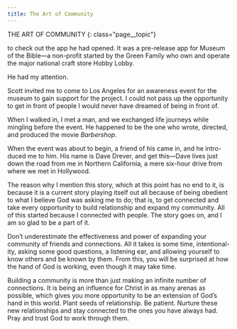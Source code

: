 ```yaml
---
title: The Art of Community
---
```


THE ART OF COMMUNITY
{: class="page__topic"}

to check out the app he had opened. It was a pre-release app for Museum of
the Bible—a non-profit started by the Green Family who own and operate the
major national craft store Hobby Lobby.

He had my attention.

Scott invited me to come to Los Angeles for an awareness event for the
museum to gain support for the project. I could not pass up the opportunity to
get in front of people I would never have dreamed of being in front of.

When I walked in, I met a man, and we exchanged life journeys while
mingling before the event. He happened to be the one who wrote, directed, and
produced the movie _Barbershop_.

When the event was about to begin, a friend of his came in, and he intro-
duced me to him. His name is Dave Drever, and get this—Dave lives just down
the road from me in Northern California, a mere six-hour drive from where we
met in Hollywood.

The reason why I mention this story, which at this point has no end to it,
is because it is a current story playing itself out all because of being obedient
to what I believe God was asking me to do; that is, to get connected and take
every opportunity to build relationship and expand my community. All of this
started because I connected with people. The story goes on, and I am so glad
to be a part of it.

Don’t underestimate the effectiveness and power of expanding your
community of friends and connections. All it takes is some time, intentional-
ity, asking some good questions, a listening ear, and allowing yourself to know
others and be known by them. From this, you will be surprised at how the hand
of God is working, even though it may take time.

Building a community is more than just making an infinite number of
connections. It is being an influence for Christ in as many arenas as possible,
which gives you more opportunity to be an extension of God’s hand in this
world. Plant seeds of relationship. Be patient. Nurture these new relationships
and stay connected to the ones you have always had. Pray and trust God to
work through them.